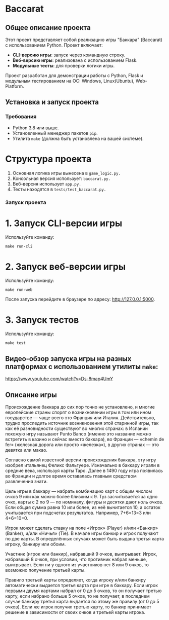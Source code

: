 # Baccarat

## Общее описание проекта

Этот проект представляет собой реализацию игры "Баккара" (Baccarat) с использованием Python. Проект включает:
- **CLI-версию игры**: запуск через командную строку.
- **Веб-версию игры**: реализована с использованием Flask.
- **Модульные тесты**: для проверки логики игры.

Проект разработан для демонстрации работы с Python, Flask и модульным тестированием на ОС: Windows, Linux(Ubuntu), Web-Platform.

## Установка и запуск проекта

### Требования
- Python 3.8 или выше.
- Установленный менеджер пакетов `pip`.
- Утилита `make` (должна быть установлена на вашей системе).
# Структура проекта

1. Основная логика игры вынесена в ```game_logic.py.```
2. Консольная версия использует: ```baccarat.py.```
3. Веб-версия использует ```app.py.```
4. Тесты находятся в ```tests/test_baccarat.py.```

### Запуск проекта

# 1. Запуск CLI-версии игры
Используйте команду:

```make run-cli```

# 2. Запуск веб-версии игры
Используйте команду:

```make run-web```

После запуска перейдите в браузере по адресу: http://127.0.0.1:5000.

# 3. Запуск тестов
Используйте команду:

```make test```

## Видео-обзор запуска игры на разных платформах с использованием утилиты `make`:

https://www.youtube.com/watch?v=Ds-8map4UmY

## Описание игры

Происхождение баккара до сих пор точно не установлено, и многие европейские страны спорят о возникновении игры в том или ином государстве — чаще всего это Франция или Италия. Действительно, трудно проследить источник возникновения этой старинной игры, так как её разновидности существуют во многих странах: в Испании похожую игру называют Punto Banco (именно это название можно встретить в казино и сейчас вместо баккара), во Франции — «chemin de fer» (железная дорога или просто «железка»), в других странах — это девятка или макао.

Согласно самой известной версии происхождения баккара, эту игру изобрел итальянец Феликс Фальгуере. Изначально в баккару играли в средние века, используя карты Таро. Далее в 1490 году игра появилась во Франции и долгое время оставалась главным средством развлечения знати.

Цель игры в баккару — набрать комбинацию карт с общим числом очков 9 или как можно более близким к 9. Туз засчитывается за одно очко, карты с 2 по 9 — по номиналу, фигуры и десятки дают ноль очков. Если общая сумма равна 10 или более, из неё вычитается 10, а остаток учитывается при подсчетах результатов. Например, 7+6=13=3 или 4+6=10=0.

Игрок может сделать ставку на поле «Игрок» (Player) и/или «Банкир» (Banker), и/или «Ничья» (Tie). В начале игры банкир и игрок получают по две карты. В определённых случаях может быть выдана третья карта игроку, банкиру или обоим.

Участник (игрок или банкир), набравший 9 очков, выигрывает. Игрок, набравший 8 очков, при условии, что противник набрал меньше, выигрывает. Если ни у одного из участников нет 8 или 9 очков, то возможно получение третьей карты.

Правило третьей карты определяет, когда игроку и/или банкиру автоматически выдается третья карта при игре в баккару. Если игрок первыми двумя картами набрал от 0 до 5 очков, то он получает третью карту, если набрано больше 5 очков, то не получает, в последнем случае банкиру третья карта выдается по этому же правилу (от 0 до 5 очков). Если же игрок получил третью карту, то банкир принимает решение в зависимости от своих очков и третьей карты игрока.
